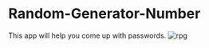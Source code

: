 # Random-Generator-Number
This app will help you come up with passwords.
![rpg](https://user-images.githubusercontent.com/63360983/156338793-5366cc9d-f5ba-4b5c-b5d4-97ad1c6afa3a.jpg)
